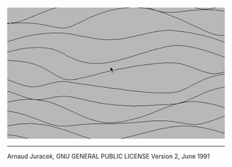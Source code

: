 ![preview](preview.gif?raw=true "preview")

---
Arnaud Juracek, GNU GENERAL PUBLIC LICENSE Version 2, June 1991
